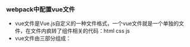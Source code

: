 ### webpack中配置vue文件
+ vue文件是Vue.js自定义的一种文件格式，一个vue文件就是一个单独的文件，在文件内疯转了组件相关的代码：html  css js
+ vue文件由三部分组成：<template> 、<style> 、<script>
+ 目录结构：
  + |-index.html
  + |-main.js   入口文件
  + |-App.vue  
  + |-package.json    工程文件
  + |-webpack.config.js    webpack配置文件
  + |-babelrc      Babel配置文件

#### 1. 编写App.vue
#### 2. 安装相关模块
+ npm install vue -S
+ npm install webpack webpack-dev-server webpack-cli vue-loader vue-html-loader css-loader vue-style-loader file-loader vue-template-compiler -D
+ npm install -D babel-loader @babel/core @babel/preset-env webpack
+ babel-preset-env  //根据配置的运行环境自动启动需要的babel插件
+ vue-template-compiler  //预编译模板

#### 3. 编写入口文件main.js

#### 4. 编写webpack配置文件
#### 5. 编写.babelrc文件

#### 6.编写package.json文件

#### 7.运行测试
npm run dev
